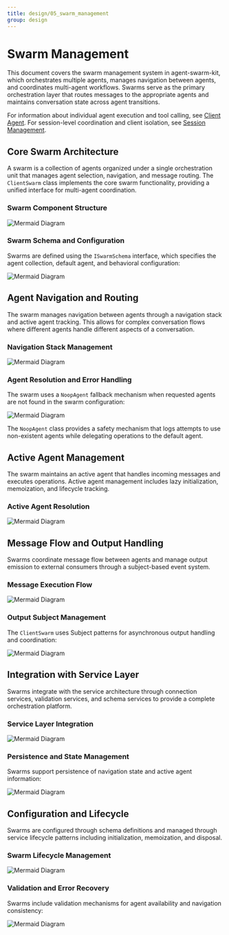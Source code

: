 ```yaml
---
title: design/05_swarm_management
group: design
---
```


# Swarm Management

This document covers the swarm management system in agent-swarm-kit, which orchestrates multiple agents, manages navigation between agents, and coordinates multi-agent workflows. Swarms serve as the primary orchestration layer that routes messages to the appropriate agents and maintains conversation state across agent transitions.

For information about individual agent execution and tool calling, see [Client Agent](./04_Client_Agent.md). For session-level coordination and client isolation, see [Session Management](./06_Session_and_Chat_Management.md).

## Core Swarm Architecture

A swarm is a collection of agents organized under a single orchestration unit that manages agent selection, navigation, and message routing. The `ClientSwarm` class implements the core swarm functionality, providing a unified interface for multi-agent coordination.

### Swarm Component Structure

![Mermaid Diagram](./diagrams/5_Swarm_Management_0.svg)

### Swarm Schema and Configuration

Swarms are defined using the `ISwarmSchema` interface, which specifies the agent collection, default agent, and behavioral configuration:

![Mermaid Diagram](./diagrams/5_Swarm_Management_1.svg)

## Agent Navigation and Routing

The swarm manages navigation between agents through a navigation stack and active agent tracking. This allows for complex conversation flows where different agents handle different aspects of a conversation.

### Navigation Stack Management

![Mermaid Diagram](./diagrams/5_Swarm_Management_2.svg)

### Agent Resolution and Error Handling

The swarm uses a `NoopAgent` fallback mechanism when requested agents are not found in the swarm configuration:

![Mermaid Diagram](./diagrams/5_Swarm_Management_3.svg)

The `NoopAgent` class provides a safety mechanism that logs attempts to use non-existent agents while delegating operations to the default agent.

## Active Agent Management

The swarm maintains an active agent that handles incoming messages and executes operations. Active agent management includes lazy initialization, memoization, and lifecycle tracking.

### Active Agent Resolution

![Mermaid Diagram](./diagrams/5_Swarm_Management_4.svg)

## Message Flow and Output Handling

Swarms coordinate message flow between agents and manage output emission to external consumers through a subject-based event system.

### Message Execution Flow

![Mermaid Diagram](./diagrams/5_Swarm_Management_5.svg)

### Output Subject Management

The `ClientSwarm` uses Subject patterns for asynchronous output handling and coordination:

![Mermaid Diagram](./diagrams/5_Swarm_Management_6.svg)

## Integration with Service Layer

Swarms integrate with the service architecture through connection services, validation services, and schema services to provide a complete orchestration platform.

### Service Layer Integration

![Mermaid Diagram](./diagrams/5_Swarm_Management_7.svg)

### Persistence and State Management

Swarms support persistence of navigation state and active agent information:

![Mermaid Diagram](./diagrams/5_Swarm_Management_8.svg)

## Configuration and Lifecycle

Swarms are configured through schema definitions and managed through service lifecycle patterns including initialization, memoization, and disposal.

### Swarm Lifecycle Management

![Mermaid Diagram](./diagrams/5_Swarm_Management_9.svg)

### Validation and Error Recovery

Swarms include validation mechanisms for agent availability and navigation consistency:

![Mermaid Diagram](./diagrams/5_Swarm_Management_10.svg)
